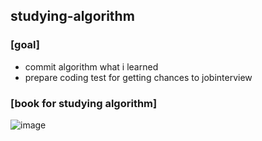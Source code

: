 ## studying-algorithm

### [goal]

- commit algorithm what i learned
- prepare coding test for getting chances to jobinterview


### [book for studying algorithm]
![image](https://user-images.githubusercontent.com/63804074/126443023-110ab70d-57cc-47d2-8cc0-59bc56080049.png)

